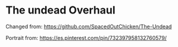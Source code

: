 # The undead Overhaul
Changed from: https://github.com/SpacedOutChicken/The-Undead

Portrait from: https://es.pinterest.com/pin/732397958132760579/
